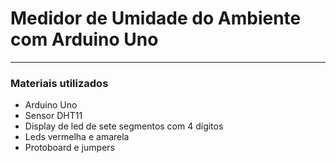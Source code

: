 # Medidor de Umidade do Ambiente com Arduino Uno

---

### Materiais utilizados

- Arduino Uno
- Sensor DHT11
- Display de led de sete segmentos com 4 dígitos
- Leds vermelha e amarela
- Protoboard e jumpers

